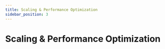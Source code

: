 ```yaml
---
title: Scaling & Performance Optimization
sidebar_position: 3
---
```


# Scaling & Performance Optimization
